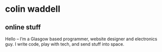 # colin waddell
## online stuff
Hello – I’m a Glasgow based programmer, website designer and electronics guy. I write code, play with tech, and send stuff into space.






